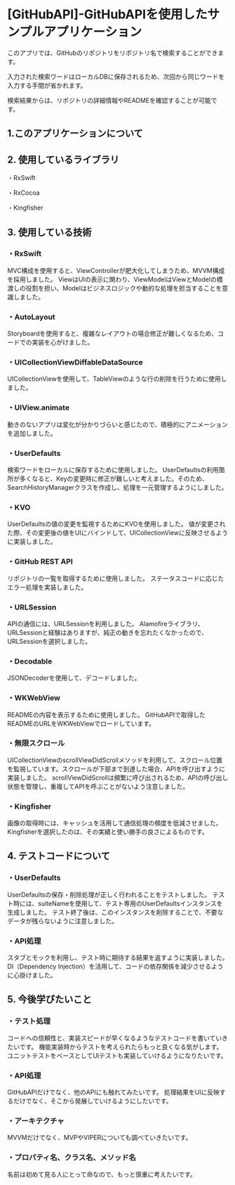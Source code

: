 # [GitHubAPI]-GitHubAPIを使用したサンプルアプリケーション
このアプリでは、GitHubのリポジトリをリポジトリ名で検索することができます。

入力された検索ワードはローカルDBに保存されるため、次回から同じワードを入力する手間が省かれます。

検索結果からは、リポジトリの詳細情報やREADMEを確認することが可能です。
## 1.このアプリケーションについて
## 2. 使用しているライブラリ
・RxSwift

・RxCocoa

・Kingfisher
## 3. 使用している技術
### ・RxSwift

MVC構成を使用すると、ViewControllerが肥大化してしまうため、MVVM構成を採用しました。
ViewはUIの表示に関わり、ViewModelはViewとModelの橋渡しの役割を担い、Modelはビジネスロジックや動的な処理を担当することを意識しました。

### ・AutoLayout

Storyboardを使用すると、複雑なレイアウトの場合修正が難しくなるため、コードでの実装を心がけました。

### ・UICollectionViewDiffableDataSource

UICollectionViewを使用して、TableViewのような行の削除を行うために使用しました。

### ・UIView.animate

動きのないアプリは変化が分かりづらいと感じたので、積極的にアニメーションを追加しました。

### ・UserDefaults

検索ワードをローカルに保存するために使用しました。
UserDefaultsの利用箇所が多くなると、Keyの変更時に修正が難しいと考えました。そのため、SearchHistoryManagerクラスを作成し、処理を一元管理するようにしました。

### ・KVO

UserDefaultsの値の変更を監視するためにKVOを使用しました。
値が変更された際、その変更後の値をUIにバインドして、UICollectionViewに反映させるように実装しました。

### ・GitHub REST API

リポジトリの一覧を取得するために使用しました。
ステータスコードに応じたエラー処理を実装しました。

### ・URLSession

APIの通信には、URLSessionを利用しました。
Alamofireライブラリ、URLSessionと経験はありますが、純正の動きを忘れたくなかったので、URLSessionを選択しました。

### ・Decodable
JSONDecoderを使用して、デコードしました。

### ・WKWebView

READMEの内容を表示するために使用しました。
GitHubAPIで取得したREADMEのURLをWKWebViewでロードしています。

### ・無限スクロール

UICollectionViewのscrollViewDidScrollメソッドを利用して、スクロール位置を監視しています。スクロールが下部まで到達した場合、APIを呼び出すように実装しました。
scrollViewDidScrollは頻繁に呼び出されるため、APIの呼び出し状態を管理し、重複してAPIを呼ぶことがないよう注意しました。

### ・Kingfisher

画像の取得時には、キャッシュを活用して通信処理の頻度を低減させました。
Kingfisherを選択したのは、その実績と使い勝手の良さによるものです。
## 4. テストコードについて
### ・UserDefaults

UserDefaultsの保存・削除処理が正しく行われることをテストしました。
テスト時には、suiteNameを使用して、テスト専用のUserDefaultsインスタンスを生成しました。
テスト終了後は、このインスタンスを削除することで、不要なデータが残らないように注意しました。

### ・API処理

スタブとモックを利用し、テスト時に期待する結果を返すように実装しました。
DI（Dependency Injection）を活用して、コードの依存関係を減少させるように心掛けました。
## 5. 今後学びたいこと
### ・テスト処理

コードへの信頼性と、実装スピードが早くなるようなテストコードを書いていきたいです。
機能実装時からテストを考えられたらもっと良くなる気がします。
ユニットテストをベースとしてUIテストも実装していけるようになりたいです。

### ・API処理

GitHubAPIだけでなく、他のAPIにも触れてみたいです。
処理結果をUIに反映するだけでなく、そこから発展していけるようにしたいです。

### ・アーキテクチャ

MVVMだけでなく、MVPやVIPERについても調べていきたいです。

### ・プロパティ名、クラス名、メソッド名

名前は初めて見る人にとって命なので、もっと慎重に考えたいです。
